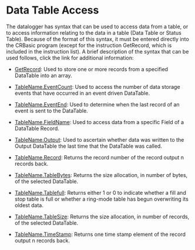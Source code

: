 # Data Table Access

The datalogger has syntax that can be used to access data from a table, or to access information relating to the data in a table (Data Table or Status Table). Because of the format of this syntax, it must be entered directly into the CRBasic program (except for the instruction GetRecord, which is included in the instruction list). A brief description of the syntax that can be used follows, click the link for additional information:

- [GetRecord](../Instructions/getrecord.md): Used to store one or more records from a specified DataTable into an array.

- [TableName.EventCount](../Instructions/tablenameeventcount.md): Used to access the number of data storage events that have occurred in an event driven DataTable.

- [TableName.EventEnd](../Instructions/tablenameeventend.md): Used to determine when the last record of an event is sent to the DataTable.

- [TableName.FieldName](../Instructions/tablenamefieldname.md): Used to access data from a specific Field of a DataTable Record.

- [TableName.Output](../Instructions/tablenameoutput.md): Used to ascertain whether data was written to the Output DataTable the last time that the DataTable was called.

- [TableName.Record](../Instructions/tablenamerecord.md): Returns the record number of the record output n records back.

- [TableName.TableBytes](../Instructions/tablenametablebytes.md): Returns the size allocation, in number of bytes, of the selected DataTable.

- [TableName.Tablefull](../Instructions/tablenametablefull.md): Returns either 1 or 0 to indicate whether a fill and stop table is full or whether a ring-mode table has begun overwriting its oldest data.

- [TableName.TableSize](../Instructions/tablenametablesize.md): Returns the size allocation, in number of records, of the selected DataTable.

- [TableName.TimeStamp](../Instructions/tablenametimestamp.md): Returns one time stamp element of the record output n records back.
